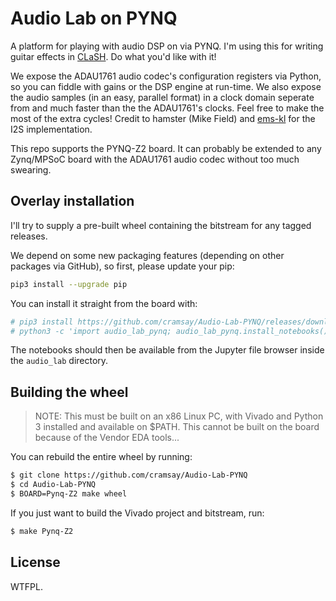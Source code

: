 # Audio Lab on PYNQ

A platform for playing with audio DSP on via PYNQ. I'm using this for writing
guitar effects in [CLaSH](http://https://clash-lang.org/). Do what you'd like
with it!

We expose the ADAU1761 audio codec's configuration registers via Python, so you
can fiddle with gains or the DSP engine at run-time. We also expose the audio
samples (in an easy, parallel format) in a clock domain seperate from and much
faster than the the ADAU1761's clocks. Feel free to make the most of the extra
cycles! Credit to hamster (Mike Field) and
[ems-kl](https://github.com/ems-kl/zedboard_audio) for the I2S implementation.

This repo supports the PYNQ-Z2 board. It can probably be extended to any
Zynq/MPSoC board with the ADAU1761 audio codec without too much swearing.
   
## Overlay installation

I'll try to supply a pre-built wheel containing the bitstream for any tagged releases.

We depend on some new packaging features (depending on other packages via GitHub), so first, please update your pip:

```sh
pip3 install --upgrade pip
```

You can install it straight from the board with:

```sh
# pip3 install https://github.com/cramsay/Audio-Lab-PYNQ/releases/download/v1.0_$BOARD/audio_lab_pynq-1.0-py3-none-any.whl
# python3 -c 'import audio_lab_pynq; audio_lab_pynq.install_notebooks()'
```

The notebooks should then be available from the Jupyter file browser inside the
`audio_lab` directory.

## Building the wheel
> NOTE: This must be built on an x86 Linux PC, with Vivado and Python 3
> installed and available on $PATH. This cannot be built on the board because of
> the Vendor EDA tools...

You can rebuild the entire wheel by running:

```sh
$ git clone https://github.com/cramsay/Audio-Lab-PYNQ
$ cd Audio-Lab-PYNQ
$ BOARD=Pynq-Z2 make wheel
```

If you just want to build the Vivado project and bitstream, run:
```sh
$ make Pynq-Z2
```

## License

WTFPL.
